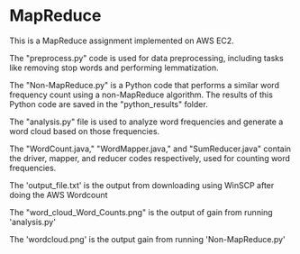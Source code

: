 # MapReduce
This is a MapReduce assignment implemented on AWS EC2.

The "preprocess.py" code is used for data preprocessing, including tasks like removing stop words and performing lemmatization.

The "Non-MapReduce.py" is a Python code that performs a similar word frequency count using a non-MapReduce algorithm. The results of this Python code are saved in the "python_results" folder.

The "analysis.py" file is used to analyze word frequencies and generate a word cloud based on those frequencies. 

The "WordCount.java," "WordMapper.java," and "SumReducer.java" contain the driver, mapper, and reducer codes respectively, used for counting word frequencies. 

The 'output_file.txt' is the output from downloading using WinSCP after doing the AWS Wordcount

The "word_cloud_Word_Counts.png" is the output of gain from running 'analysis.py'

The 'wordcloud.png' is the output gain from running 'Non-MapReduce.py'
